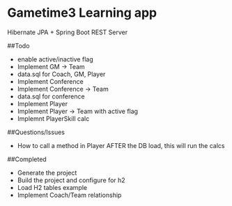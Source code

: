 # Gametime3 Learning app
Hibernate JPA + Spring Boot REST Server


##Todo
* enable active/inactive flag
* Implement GM -> Team
* data.sql for Coach, GM, Player
* Implement Conference
* Implement Conference -> Team
* data.sql for conference
* Implement Player
* Implement Player -> Team with active flag
* Implemnt PlayerSkill calc


##Questions/Issues
*  How to call a method in Player AFTER the DB load, this will run the calcs

    
##Completed
*  Generate the project
* Build the project and configure for h2
* Load H2 tables example
* Implement Coach/Team relationship

